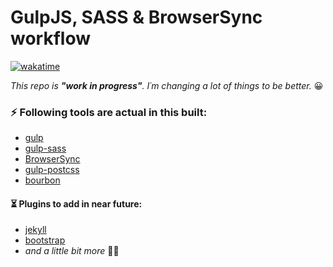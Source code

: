 # GulpJS, SASS & BrowserSync workflow

[![wakatime](https://wakatime.com/badge/github/rudiruhl/rudiruhl-workflow.svg)](https://wakatime.com/badge/github/rudiruhl/rudiruhl-workflow)

*This repo is **"work in progress"**. I´m changing a lot of things to be better.* :grinning:

### :zap: Following tools are actual in this built:

- [gulp](http://github.com/gulpjs)
- [gulp-sass](https://github.com/dlmanning/gulp-sass)
- [BrowserSync](http://github.com/BrowserSync/browser-sync)
- [gulp-postcss](https://github.com/postcss/gulp-postcss)
- [bourbon](http://github.com/thoughtbot/bourbon)

 #### :hourglass_flowing_sand: Plugins to add in near future:

 - [jekyll](http://github.com/jekyll/jekyll)
 - [bootstrap](https://github.com/twbs/bootstrap)
 - *and a little bit more* :see_no_evil::sunglasses:
